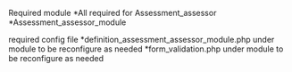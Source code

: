 Required module
*All required for Assessment_assessor
*Assessment_assessor_module

required config file
*definition_assessment_assessor_module.php under module to be reconfigure as needed
*form_validation.php under module to be reconfigure as needed
